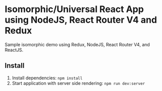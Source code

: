 # Isomorphic/Universal React App using NodeJS, React Router V4 and Redux

Sample isomorphic demo using Redux, NodeJS, React Router V4, and ReactJS.

## Install

1. Install dependencies:
   `npm install`
2. Start application with server side rendering:
   `npm run dev:server`
